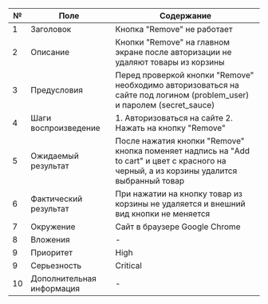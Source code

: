 | № | Поле | Содержание |
| - | - | - |
| 1 | Заголовок | Кнопка "Remove" не работает |
| 2 | Описание | Кнопки "Remove" на главном экране после авторизации не удаляют товары из корзины |
| 3 | Предусловия | Перед проверкой кнопки "Remove" необходимо авторизоваться на сайте под логином (problem_user) и паролем (secret_sauce) |
| 4 | Шаги воспроизведение | 1. Авторизоваться на сайте 2. Нажать на кнопку "Remove" |
| 5 | Ожидаемый результат | После нажатия кнопки "Remove" кнопка поменяет надпись на "Add to cart" и цвет с красного на черный, а из корзины удалится выбранный товар |
| 6 | Фактический результат | При нажатии на кнопку товар из корзины не удаляется и внешний вид кнопки не меняется |
| 7 | Окружение | Сайт в браузере Google Chrome  |
| 8 | Вложения | - |
| 9 | Приоритет | High |
| 9 | Серьезность | Critical |
| 10 | Дополнительная информация | - |

